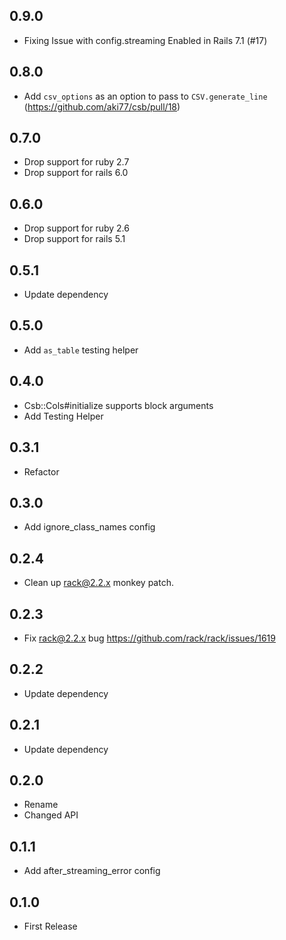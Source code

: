 ## 0.9.0

- Fixing Issue with config.streaming Enabled in Rails 7.1 (#17)

## 0.8.0

- Add `csv_options` as an option to pass to `CSV.generate_line` (https://github.com/aki77/csb/pull/18)

## 0.7.0

- Drop support for ruby 2.7
- Drop support for rails 6.0

## 0.6.0

- Drop support for ruby 2.6
- Drop support for rails 5.1

## 0.5.1

- Update dependency

## 0.5.0

- Add `as_table` testing helper

## 0.4.0

- Csb::Cols#initialize supports block arguments
- Add Testing Helper

## 0.3.1

- Refactor

## 0.3.0

- Add ignore_class_names config

## 0.2.4

- Clean up rack@2.2.x monkey patch.

## 0.2.3

- Fix rack@2.2.x bug https://github.com/rack/rack/issues/1619

## 0.2.2

- Update dependency

## 0.2.1

- Update dependency

## 0.2.0

- Rename
- Changed API

## 0.1.1

- Add after_streaming_error config

## 0.1.0

- First Release
